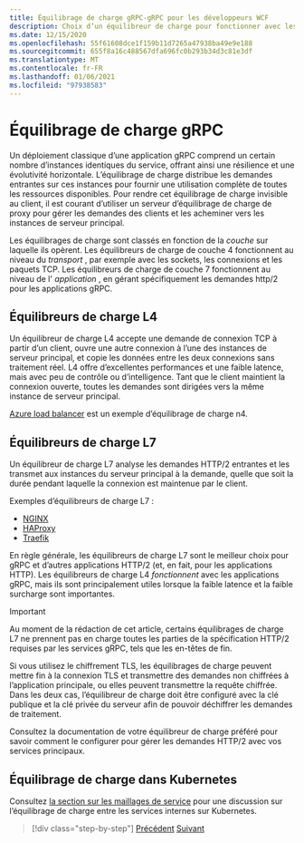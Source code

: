 ```yaml
---
title: Équilibrage de charge gRPC-gRPC pour les développeurs WCF
description: Choix d’un équilibreur de charge pour fonctionner avec les services gRPC.
ms.date: 12/15/2020
ms.openlocfilehash: 55f61608dce1f159b11d7265a47938ba49e9e188
ms.sourcegitcommit: 655f8a16c488567dfa696fc0b293b34d3c81e3df
ms.translationtype: MT
ms.contentlocale: fr-FR
ms.lasthandoff: 01/06/2021
ms.locfileid: "97938583"
---
```

# <a name="load-balancing-grpc"></a>Équilibrage de charge gRPC

Un déploiement classique d’une application gRPC comprend un certain nombre d’instances identiques du service, offrant ainsi une résilience et une évolutivité horizontale. L’équilibrage de charge distribue les demandes entrantes sur ces instances pour fournir une utilisation complète de toutes les ressources disponibles. Pour rendre cet équilibrage de charge invisible au client, il est courant d’utiliser un serveur d’équilibrage de charge de proxy pour gérer les demandes des clients et les acheminer vers les instances de serveur principal.

Les équilibrages de charge sont classés en fonction de la *couche* sur laquelle ils opèrent. Les équilibreurs de charge de couche 4 fonctionnent au niveau du *transport* , par exemple avec les sockets, les connexions et les paquets TCP. Les équilibreurs de charge de couche 7 fonctionnent au niveau de l' *application* , en gérant spécifiquement les demandes http/2 pour les applications gRPC.

## <a name="l4-load-balancers"></a>Équilibreurs de charge L4

Un équilibreur de charge L4 accepte une demande de connexion TCP à partir d’un client, ouvre une autre connexion à l’une des instances de serveur principal, et copie les données entre les deux connexions sans traitement réel. L4 offre d’excellentes performances et une faible latence, mais avec peu de contrôle ou d’intelligence. Tant que le client maintient la connexion ouverte, toutes les demandes sont dirigées vers la même instance de serveur principal.

 [Azure load balancer](https://azure.microsoft.com/services/load-balancer/) est un exemple d’équilibrage de charge n4.

## <a name="l7-load-balancers"></a>Équilibreurs de charge L7

Un équilibreur de charge L7 analyse les demandes HTTP/2 entrantes et les transmet aux instances du serveur principal à la demande, quelle que soit la durée pendant laquelle la connexion est maintenue par le client.

Exemples d’équilibreurs de charge L7 :

- [NGINX](https://www.nginx.com/)
- [HAProxy](https://www.haproxy.com/)
- [Traefik](https://traefik.io/)

En règle générale, les équilibreurs de charge L7 sont le meilleur choix pour gRPC et d’autres applications HTTP/2 (et, en fait, pour les applications HTTP). Les équilibreurs de charge L4 *fonctionnent* avec les applications gRPC, mais ils sont principalement utiles lorsque la faible latence et la faible surcharge sont importantes.

> [!IMPORTANT]
> Au moment de la rédaction de cet article, certains équilibrages de charge L7 ne prennent pas en charge toutes les parties de la spécification HTTP/2 requises par les services gRPC, tels que les en-têtes de fin.

Si vous utilisez le chiffrement TLS, les équilibrages de charge peuvent mettre fin à la connexion TLS et transmettre des demandes non chiffrées à l’application principale, ou elles peuvent transmettre la requête chiffrée. Dans les deux cas, l’équilibreur de charge doit être configuré avec la clé publique et la clé privée du serveur afin de pouvoir déchiffrer les demandes de traitement.

Consultez la documentation de votre équilibreur de charge préféré pour savoir comment le configurer pour gérer les demandes HTTP/2 avec vos services principaux.

## <a name="load-balancing-within-kubernetes"></a>Équilibrage de charge dans Kubernetes

Consultez [la section sur les maillages de service](service-mesh.md) pour une discussion sur l’équilibrage de charge entre les services internes sur Kubernetes.

>[!div class="step-by-step"]
>[Précédent](service-mesh.md) 
> [Suivant](application-performance-management.md)
